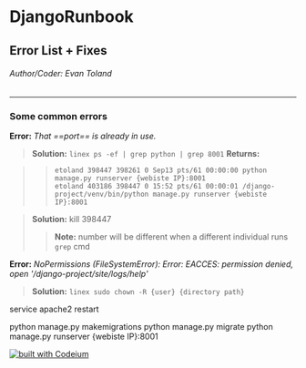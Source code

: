 # DjangoRunbook

## Error List + Fixes 

 ###### Author/Coder: Evan Toland 

---

### Some common errors
**Error:**  *That ==port== is already in use.*

> **Solution:**  `linex ps -ef | grep python | grep 8001`
>**Returns:**

>> ```
>>etoland 398447 398261 0 Sep13 pts/61 00:00:00 python manage.py runserver {webiste IP}:8001
>>etoland 403186 398447 0 15:52 pts/61 00:00:01 /django-project/venv/bin/python manage.py runserver {webiste IP}:8001
>> ```

>**Solution:** kill 398447 
>>**Note:** number will be different when a different individual runs `grep` cmd

  

**Error:**  *NoPermissions (FileSystemError): Error: EACCES: permission denied, open '/django-project/site/logs/help'*

>**Solution:**  `linex sudo chown -R {user} {directory path}`

    
service apache2 restart

python manage.py makemigrations
    python manage.py migrate
        python manage.py runserver {webiste IP}:8001

[![built with Codeium](https://codeium.com/badges/main)](https://codeium.com)
